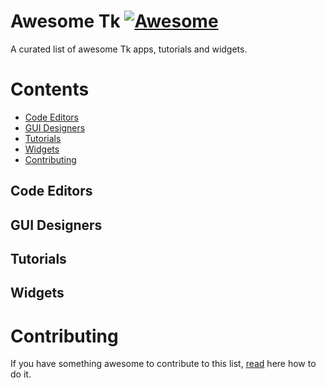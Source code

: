 # Awesome Tk [![Awesome](https://awesome.re/badge.svg)](https://awesome.re)

A curated list of awesome Tk apps, tutorials and widgets.

# Contents

* [Code Editors](#code-editors)
* [GUI Designers](#gui-designers)
* [Tutorials](#tutorials)
* [Widgets](#widgets)
* [Contributing](#contributing)

## Code Editors

## GUI Designers

## Tutorials

## Widgets

# Contributing

If you have something awesome to contribute to this list, [read](contributing.md) here how to do it.
